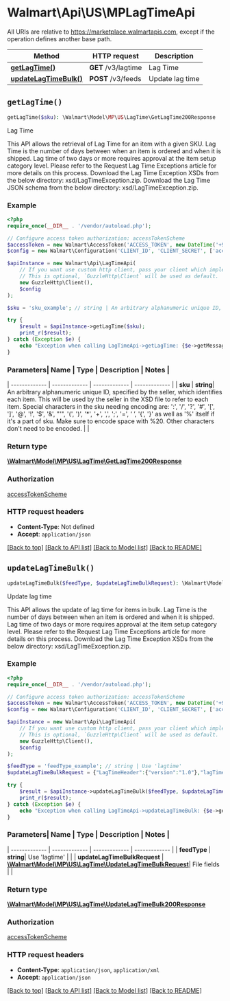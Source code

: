 # Walmart\Api\US\MPLagTimeApi  
All URIs are relative to https://marketplace.walmartapis.com, except if the operation defines another base path.

| Method | HTTP request | Description |
| ------------- | ------------- | ------------- |
| [**getLagTime()**](LagTimeApi.md#getLagTime) | **GET** /v3/lagtime | Lag Time |
| [**updateLagTimeBulk()**](LagTimeApi.md#updateLagTimeBulk) | **POST** /v3/feeds | Update lag time |


## `getLagTime()`

```php
getLagTime($sku): \Walmart\Model\MP\US\LagTime\GetLagTime200Response
```
Lag Time

This API allows the retrieval of Lag Time for an item with a given SKU.  Lag Time is the number of days between when an item is ordered and when it is shipped. Lag time of two days or more requires approval at the item setup category level. Please refer to the Request Lag Time Exceptions article for more details on this process.  Download the Lag Time Exception XSDs from the below directory:  xsd/LagTimeException.zip.  Download the Lag Time JSON schema from the below directory:  xsd/LagTimeException.zip.

### Example

```php
<?php
require_once(__DIR__ . '/vendor/autoload.php');

// Configure access token authorization: accessTokenScheme
$accessToken = new Walmart\AccessToken('ACCESS_TOKEN', new DateTime('+900 seconds'));
$config = new Walmart\Configuration('CLIENT_ID', 'CLIENT_SECRET', ['accessToken' => $accessToken]);

$apiInstance = new Walmart\Api\LagTimeApi(  
    // If you want use custom http client, pass your client which implements `GuzzleHttp\ClientInterface`.
    // This is optional, `GuzzleHttp\Client` will be used as default.
    new GuzzleHttp\Client(),
    $config
);

$sku = 'sku_example'; // string | An arbitrary alphanumeric unique ID, specified by the seller, which identifies each item. This will be used by the seller in the XSD file to refer to each item. Special characters in the sku needing encoding are: ':', '/', '?', '#', '[', ']', '@', '!', '$', '&', \"'\", '(', ')', '*', '+', ',', ';', '=', ‘ ’, '{', '}' as well as '%' itself if it's a part of sku. Make sure to encode space with %20. Other characters don't need to be encoded.

try {
    $result = $apiInstance->getLagTime($sku);
    print_r($result);
} catch (Exception $e) {
    echo "Exception when calling LagTimeApi->getLagTime: {$e->getMessage()}\n";
}
```

### Parameters| Name | Type | Description  | Notes |
| ------------- | ------------- | ------------- | ------------- |
| **sku** | **string**| An arbitrary alphanumeric unique ID, specified by the seller, which identifies each item. This will be used by the seller in the XSD file to refer to each item. Special characters in the sku needing encoding are: ':', '/', '?', '#', '[', ']', '@', '!', '$', '&', \"'\", '(', ')', '*', '+', ',', ';', '=', ‘ ’, '{', '}' as well as '%' itself if it's a part of sku. Make sure to encode space with %20. Other characters don't need to be encoded. | |


### Return type

[**\Walmart\Model\MP\US\LagTime\GetLagTime200Response**](../Model/GetLagTime200Response.md)

### Authorization

[accessTokenScheme](../../README.md#accessTokenScheme)

### HTTP request headers

- **Content-Type**: Not defined
- **Accept**: `application/json`

[[Back to top]](#) [[Back to API list]](../../README.md#endpoints)
[[Back to Model list]](../../README.md#models)
[[Back to README]](../../README.md)

## `updateLagTimeBulk()`

```php
updateLagTimeBulk($feedType, $updateLagTimeBulkRequest): \Walmart\Model\MP\US\LagTime\UpdateLagTimeBulk200Response
```
Update lag time

This API allows the update of lag time for items in bulk.  Lag Time is the number of days between when an item is ordered and when it is shipped. Lag time of two days or more requires approval at the item setup category level. Please refer to the Request Lag Time Exceptions article for more details on this process.  Download the Lag Time Exception XSDs from the below directory:  xsd/LagTimeException.zip.

### Example

```php
<?php
require_once(__DIR__ . '/vendor/autoload.php');

// Configure access token authorization: accessTokenScheme
$accessToken = new Walmart\AccessToken('ACCESS_TOKEN', new DateTime('+900 seconds'));
$config = new Walmart\Configuration('CLIENT_ID', 'CLIENT_SECRET', ['accessToken' => $accessToken]);

$apiInstance = new Walmart\Api\LagTimeApi(  
    // If you want use custom http client, pass your client which implements `GuzzleHttp\ClientInterface`.
    // This is optional, `GuzzleHttp\Client` will be used as default.
    new GuzzleHttp\Client(),
    $config
);

$feedType = 'feedType_example'; // string | Use 'lagtime'
$updateLagTimeBulkRequest = {"LagTimeHeader":{"version":"1.0"},"lagTime":[{"sku":"30348_KFTest","fulfillmentLagTime":"1"}]}; // \Walmart\Model\MP\US\LagTime\UpdateLagTimeBulkRequest | File fields

try {
    $result = $apiInstance->updateLagTimeBulk($feedType, $updateLagTimeBulkRequest);
    print_r($result);
} catch (Exception $e) {
    echo "Exception when calling LagTimeApi->updateLagTimeBulk: {$e->getMessage()}\n";
}
```

### Parameters| Name | Type | Description  | Notes |
| ------------- | ------------- | ------------- | ------------- |
| **feedType** | **string**| Use 'lagtime' | |
| **updateLagTimeBulkRequest** | [**\Walmart\Model\MP\US\LagTime\UpdateLagTimeBulkRequest**](../Model/UpdateLagTimeBulkRequest.md)| File fields | |


### Return type

[**\Walmart\Model\MP\US\LagTime\UpdateLagTimeBulk200Response**](../Model/UpdateLagTimeBulk200Response.md)

### Authorization

[accessTokenScheme](../../README.md#accessTokenScheme)

### HTTP request headers

- **Content-Type**: `application/json`, `application/xml`
- **Accept**: `application/json`

[[Back to top]](#) [[Back to API list]](../../README.md#endpoints)
[[Back to Model list]](../../README.md#models)
[[Back to README]](../../README.md)
